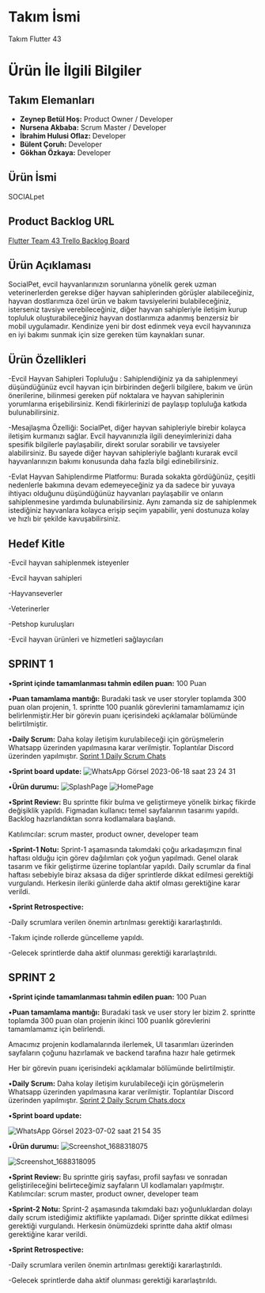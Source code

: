 # **Takım İsmi**

Takım Flutter 43

# Ürün İle İlgili Bilgiler

## Takım Elemanları
- **Zeynep Betül Hoş:** Product Owner / Developer
- **Nursena Akbaba:** Scrum Master / Developer
- **İbrahim Hulusi Oflaz:** Developer
- **Bülent Çoruh:** Developer
- **Gökhan Özkaya:** Developer

## Ürün İsmi

SOCIALpet

## Product Backlog URL

[Flutter Team 43 Trello Backlog Board](https://trello.com/invite/flutter_team_43/ATTIc57240f482ec42e2e78f4ce442566b1d5A7E4877)

## Ürün Açıklaması

SocialPet, evcil hayvanlarınızın sorunlarına yönelik gerek uzman veterinerlerden gerekse diğer hayvan sahiplerinden görüşler alabileceğiniz, hayvan dostlarımıza özel ürün ve bakım tavsiyelerini bulabileceğiniz, isterseniz tavsiye verebileceğiniz, diğer hayvan sahipleriyle iletişim kurup topluluk oluşturabileceğiniz hayvan dostlarımıza adanmış benzersiz bir mobil uygulamadır. Kendinize yeni bir dost edinmek veya evcil hayvanınıza en iyi bakımı sunmak için size gereken tüm kaynakları sunar.



## Ürün Özellikleri

-Evcil Hayvan Sahipleri Topluluğu : Sahiplendiğiniz ya da sahiplenmeyi düşündüğünüz evcil hayvan için birbirinden değerli bilgilere, bakım ve ürün önerilerine, bilinmesi gereken püf noktalara ve hayvan sahiplerinin yorumlarına erişebilirsiniz. Kendi fikirlerinizi de paylaşıp topluluğa katkıda bulunabilirsiniz.

-Mesajlaşma Özelliği: SocialPet, diğer hayvan sahipleriyle birebir kolayca iletişim kurmanızı sağlar. Evcil hayvanınızla ilgili deneyimlerinizi daha spesifik bilgilerle paylaşabilir, direkt sorular sorabilir ve tavsiyeler alabilirsiniz. Bu sayede diğer hayvan sahipleriyle bağlantı kurarak evcil hayvanlarınızın bakımı konusunda daha fazla bilgi edinebilirsiniz.

-Evlat Hayvan Sahiplendirme Platformu: Burada sokakta gördüğünüz, çeşitli nedenlerle bakımına devam edemeyeceğiniz ya da sadece bir yuvaya ihtiyacı olduğunu düşündüğünüz hayvanları paylaşabilir ve onların sahiplenmesine yardımda bulunabilirsiniz. Aynı zamanda siz de sahiplenmek istediğiniz hayvanlara kolayca erişip seçim yapabilir, yeni dostunuza kolay ve hızlı bir şekilde kavuşabilirsiniz.



## Hedef Kitle

-Evcil hayvan sahiplenmek isteyenler

-Evcil hayvan sahipleri

-Hayvanseverler

-Veterinerler

-Petshop kuruluşları

-Evcil hayvan ürünleri ve hizmetleri sağlayıcıları

## SPRINT 1

•**Sprint içinde tamamlanması tahmin edilen puan:** 100 Puan

•**Puan tamamlama mantığı:** Buradaki task ve user storyler toplamda 300 puan olan projenin, 1. sprintte 100 puanlık görevlerini tamamlamamız için belirlenmiştir.Her bir görevin puanı içerisindeki açıklamalar bölümünde belirtilmiştir.

•**Daily Scrum:**  Daha kolay iletişim kurulabileceği için görüşmelerin Whatsapp üzerinden yapılmasına karar verilmiştir. Toplantılar Discord üzerinden yapılmıştır. 
[ Sprint 1 Daily Scrum Chats](https://github.com/ihoflaz/f_43_bootcamp/files/11782315/DailyScrumChat.docx)


•**Sprint board update:**
![WhatsApp Görsel 2023-06-18 saat 23 24 31](https://github.com/ihoflaz/f_43_bootcamp/assets/135666365/c1b7611d-65c5-4580-861c-c1e0614784b5)



•**Ürün durumu:**
![SplashPage](https://github.com/ihoflaz/f_43_bootcamp/assets/135666365/2659d4a8-0564-4f70-8fce-bfe1796f28ec)
![HomePage](https://github.com/ihoflaz/f_43_bootcamp/assets/135666365/af85f46f-3c22-46ff-a7e1-9ecccaeb5ce1)




•**Sprint Review:** Bu sprintte fikir bulma ve geliştirmeye yönelik birkaç fikirde değişiklik yapıldı. Figmadan kullanıcı temel sayfalarının tasarımı yapıldı. Backlog hazırlandıktan sonra kodlamalara başlandı. 

Katılımcılar: scrum master, product owner, developer team

•**Sprint-1 Notu:** Sprint-1 aşamasında takımdaki çoğu arkadaşımızın final haftası olduğu için görev dağılımları çok yoğun yapılmadı. Genel olarak tasarım ve fikir geliştirme üzerine toplantılar yapıldı. Daily scrumlar da final haftası sebebiyle biraz aksasa da diğer sprintlerde dikkat edilmesi gerektiği vurgulandı. Herkesin ileriki günlerde daha aktif olması gerektiğine karar verildi. 

•**Sprint Retrospective:** 

-Daily scrumlara verilen önemin artırılması gerektiği kararlaştırıldı.

-Takım içinde rollerde güncelleme yapıldı.

-Gelecek sprintlerde daha aktif olunması gerektiği kararlaştırıldı.


## SPRINT 2

•**Sprint içinde tamamlanması tahmin edilen puan:** 100 Puan

•**Puan tamamlama mantığı:** Buradaki task ve user story ler bizim 2. sprintte toplamda 300 puan olan projenin ikinci 100 puanlık görevlerini tamamlamamız için belirlendi.

Amacımız projenin kodlamalarında ilerlemek, UI tasarımları üzerinden sayfaların çoğunu hazırlamak ve backend tarafına hazır hale getirmek

Her bir görevin puanı içerisindeki açıklamalar bölümünde belirtilmiştir.

•**Daily Scrum:**  Daha kolay iletişim kurulabileceği için görüşmelerin Whatsapp üzerinden yapılmasına karar verilmiştir. Toplantılar Discord üzerinden yapılmıştır. 
[Sprint 2 Daily Scrum Chats.docx](https://github.com/ihoflaz/f_43_bootcamp/files/11930177/Sprint.2.Daily.Scrum.Chats.docx)



•**Sprint board update:**

![WhatsApp Görsel 2023-07-02 saat 21 54 35](https://github.com/ihoflaz/f_43_bootcamp/assets/135666365/99c03a44-e2c3-4ef2-a49a-fb1f9e7d9c2b)



•**Ürün durumu:**
![Screenshot_1688318075](https://github.com/ihoflaz/f_43_bootcamp/assets/135666365/d7d4a195-d81c-4559-99ed-cfb2afbd986f)

![Screenshot_1688318095](https://github.com/ihoflaz/f_43_bootcamp/assets/135666365/e5684239-a3b5-4951-a3d0-30f5c5fcde0a)


•**Sprint Review:** Bu sprintte giriş sayfası, profil sayfası ve sonradan geliştirileceğini belirteceğimiz sayfaların UI kodlamaları yapılmıştır. 
Katılımcılar: scrum master, product owner, developer team

•**Sprint-2 Notu:** Sprint-2 aşamasında takımdaki bazı yoğunluklardan dolayı daily scrum istediğimiz aktiflikte yapılamadı. Diğer sprintte dikkat edilmesi gerektiği vurgulandı. Herkesin önümüzdeki sprintte daha aktif olması gerektiğine karar verildi. 

•**Sprint Retrospective:** 

-Daily scrumlara verilen önemin artırılması gerektiği kararlaştırıldı.

-Gelecek sprintlerde daha aktif olunması gerektiği kararlaştırıldı.






